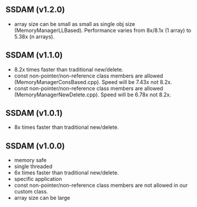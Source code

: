 ## SSDAM (v1.2.0)
* array size can be small as small as single obj size (MemoryManagerLLBased). Performance varies from 8x/8.1x (1 array) to 5.38x (n arrays). 

## SSDAM (v1.1.0)
* 8.2x times faster than traditional new/delete.
* const non-pointer/non-reference class members are allowed (MemoryManagerConsBased.cpp). Speed will be 7.43x not 8.2x.
* const non-pointer/non-reference class members are allowed (MemoryManagerNewDelete.cpp). Speed will be 6.78x not 8.2x.

## SSDAM (v1.0.1)
* 8x times faster than traditional new/delete.

## SSDAM (v1.0.0)
* memory safe
* single threaded
* 6x times faster than traditional new/delete.
* specific application
* const non-pointer/non-reference class members are not allowed in our custom class.
* array size can be large
